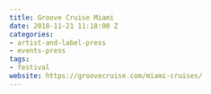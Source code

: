 ```yaml
---
title: Groove Cruise Miami
date: 2018-11-21 11:18:00 Z
categories:
- artist-and-label-press
- events-press
tags:
- festival
website: https://groovecruise.com/miami-cruises/
---
```


